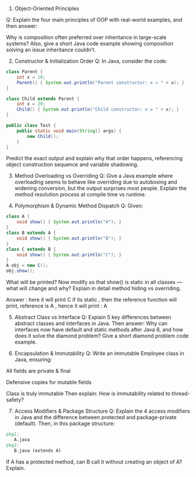 1. Object-Oriented Principles

Q: Explain the four main principles of OOP with real-world examples, and then answer:

Why is composition often preferred over inheritance in large-scale systems?
Also, give a short Java code example showing composition solving an issue inheritance couldn’t.


2. Constructor & Initialization Order
Q: In Java, consider the code:

```java
class Parent {
    int x = 10;
    Parent() { System.out.println("Parent constructor: x = " + x); }
}

class Child extends Parent {
    int x = 20;
    Child() { System.out.println("Child constructor: x = " + x); }
}

public class Test {
    public static void main(String[] args) {
        new Child();
    }
}
```

Predict the exact output and explain why that order happens, referencing object construction sequence and variable shadowing.




3. Method Overloading vs Overriding
Q: Give a Java example where overloading seems to behave like overriding due to autoboxing and widening conversion, but the output surprises most people.
Explain the method resolution process at compile time vs runtime.


4. Polymorphism & Dynamic Method Dispatch
Q: Given:

```java
class A {
    void show() { System.out.println("A"); }
}
class B extends A {
    void show() { System.out.println("B"); }
}
class C extends B {
    void show() { System.out.println("C"); }
}
A obj = new C();
obj.show();

```

What will be printed?
Now modify so that show() is static in all classes — what will change and why?
Explain in detail method hiding vs overriding.


Answer : here it will print C
if its static , then the reference function will print, reference is A , hence it will print : A



5. Abstract Class vs Interface
Q: Explain 5 key differences between abstract classes and interfaces in Java.
Then answer: Why can interfaces now have default and static methods after Java 8, and how does it solve the diamond problem?
Give a short diamond problem code example.


6. Encapsulation & Immutability
Q: Write an immutable Employee class in Java, ensuring:

All fields are private & final

Defensive copies for mutable fields

Class is truly immutable
Then explain: How is immutability related to thread-safety?



7. Access Modifiers & Package Structure
Q: Explain the 4 access modifiers in Java and the difference between protected and package-private (default).
Then, in this package structure:

```makefile
pkg1:
   A.java
pkg2:
   B.java (extends A)
```

If A has a protected method, can B call it without creating an object of A? Explain.